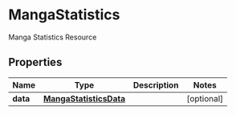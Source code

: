 

# MangaStatistics

Manga Statistics Resource

## Properties

| Name | Type | Description | Notes |
|------------ | ------------- | ------------- | -------------|
|**data** | [**MangaStatisticsData**](MangaStatisticsData.md) |  |  [optional] |




